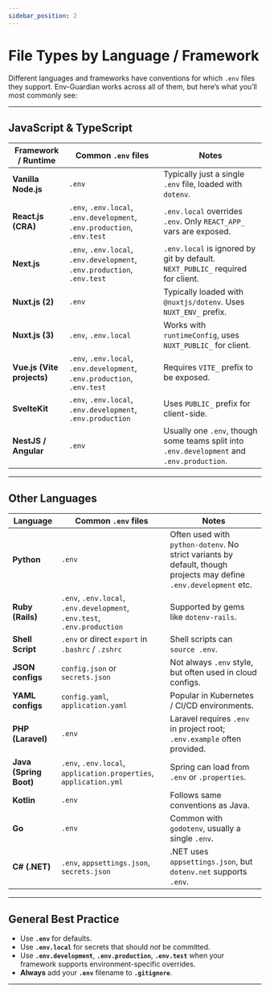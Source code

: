 ```yaml
---
sidebar_position: 2
---
```


# File Types by Language / Framework

Different languages and frameworks have conventions for which `.env` files they support. Env-Guardian works across all of them, but here’s what you’ll most commonly see:

---

## JavaScript & TypeScript

| Framework / Runtime | Common `.env` files | Notes |
|---------------------|---------------------|-------|
| **Vanilla Node.js** | `.env` | Typically just a single `.env` file, loaded with `dotenv`. |
| **React.js (CRA)** | `.env`, `.env.local`, `.env.development`, `.env.production`, `.env.test` | `.env.local` overrides `.env`. Only `REACT_APP_` vars are exposed. |
| **Next.js** | `.env`, `.env.local`, `.env.development`, `.env.production`, `.env.test` | `.env.local` is ignored by git by default. `NEXT_PUBLIC_` required for client. |
| **Nuxt.js (2)** | `.env` | Typically loaded with `@nuxtjs/dotenv`. Uses `NUXT_ENV_` prefix. |
| **Nuxt.js (3)** | `.env`, `.env.local` | Works with `runtimeConfig`, uses `NUXT_PUBLIC_` for client. |
| **Vue.js (Vite projects)** | `.env`, `.env.local`, `.env.development`, `.env.production`, `.env.test` | Requires `VITE_` prefix to be exposed. |
| **SvelteKit** | `.env`, `.env.local`, `.env.development`, `.env.production` | Uses `PUBLIC_` prefix for client-side. |
| **NestJS / Angular** | `.env` | Usually one `.env`, though some teams split into `.env.development` and `.env.production`. |

---

## Other Languages

| Language | Common `.env` files | Notes |
|----------|---------------------|-------|
| **Python** | `.env` | Often used with `python-dotenv`. No strict variants by default, though projects may define `.env.development` etc. |
| **Ruby (Rails)** | `.env`, `.env.local`, `.env.development`, `.env.test`, `.env.production` | Supported by gems like `dotenv-rails`. |
| **Shell Script** | `.env` or direct `export` in `.bashrc` / `.zshrc` | Shell scripts can `source .env`. |
| **JSON configs** | `config.json` or `secrets.json` | Not always `.env` style, but often used in cloud configs. |
| **YAML configs** | `config.yaml`, `application.yaml` | Popular in Kubernetes / CI/CD environments. |
| **PHP (Laravel)** | `.env` | Laravel requires `.env` in project root; `.env.example` often provided. |
| **Java (Spring Boot)** | `.env`, `.env.local`, `application.properties`, `application.yml` | Spring can load from `.env` or `.properties`. |
| **Kotlin** | `.env` | Follows same conventions as Java. |
| **Go** | `.env` | Common with `godotenv`, usually a single `.env`. |
| **C# (.NET)** | `.env`, `appsettings.json`, `secrets.json` | .NET uses `appsettings.json`, but `dotenv.net` supports `.env`. |

---

## General Best Practice
- Use **`.env`** for defaults.  
- Use **`.env.local`** for secrets that should *not* be committed.  
- Use **`.env.development`**, **`.env.production`**, **`.env.test`** when your framework supports environment-specific overrides.  
- **Always** add your **`.env`** filename to **`.gitignore`**.  

---